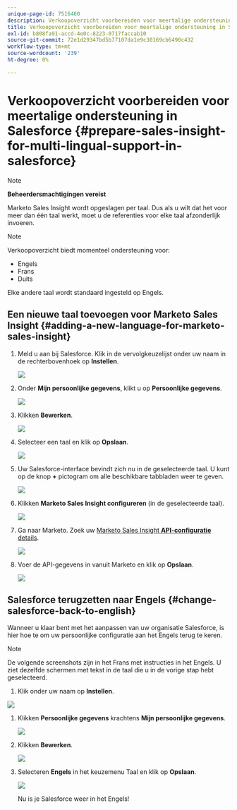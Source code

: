 ```yaml
---
unique-page-id: 7516460
description: Verkoopoverzicht voorbereiden voor meertalige ondersteuning in Salesforce - Marketo-documenten - Productdocumentatie
title: Verkoopoverzicht voorbereiden voor meertalige ondersteuning in Salesforce
exl-id: b808fa91-accd-4e0c-8223-0717faccab10
source-git-commit: 72e1d29347bd5b77107da1e9c30169cb6490c432
workflow-type: tm+mt
source-wordcount: '239'
ht-degree: 0%

---
```


# Verkoopoverzicht voorbereiden voor meertalige ondersteuning in Salesforce {#prepare-sales-insight-for-multi-lingual-support-in-salesforce}

>[!NOTE]
>
>**Beheerdersmachtigingen vereist**

Marketo Sales Insight wordt opgeslagen per taal. Dus als u wilt dat het voor meer dan één taal werkt, moet u de referenties voor elke taal afzonderlijk invoeren.

>[!NOTE]
>
>Verkoopoverzicht biedt momenteel ondersteuning voor:
>
>* Engels
>* Frans
>* Duits
>
>Elke andere taal wordt standaard ingesteld op Engels.

## Een nieuwe taal toevoegen voor Marketo Sales Insight {#adding-a-new-language-for-marketo-sales-insight}

1. Meld u aan bij Salesforce. Klik in de vervolgkeuzelijst onder uw naam in de rechterbovenhoek op **Instellen**.

   ![](assets/image2015-7-6-16-3a5-3a6.png)

1. Onder **Mijn persoonlijke gegevens**, klikt u op **Persoonlijke gegevens**.

   ![](assets/image2015-7-6-16-3a5-3a25.png)

1. Klikken **Bewerken**.

   ![](assets/image2015-7-6-16-3a5-3a38.png)

1. Selecteer een taal en klik op **Opslaan**.

   ![](assets/image2015-7-6-16-3a5-3a47.png)

1. Uw Salesforce-interface bevindt zich nu in de geselecteerde taal. U kunt op de knop **+** pictogram om alle beschikbare tabbladen weer te geven.

   ![](assets/image2015-7-6-16-3a6-3a10.png)

1. Klikken **Marketo Sales Insight configureren** (in de geselecteerde taal).

   ![](assets/image2015-7-6-16-3a7-3a15.png)

1. Ga naar Marketo. Zoek uw [Marketo Sales Insight **API-configuratie** details](/help/marketo/product-docs/marketo-sales-insight/msi-for-salesforce/configuration/configure-marketo-sales-insight-in-salesforce-enterprise-unlimited.md#configure-marketo-sales-insight).

   ![](assets/image2015-7-6-16-3a41-3a2.png)

1. Voer de API-gegevens in vanuit Marketo en klik op **Opslaan**.

   ![](assets/image2015-7-6-16-3a7-3a43.png)

## Salesforce terugzetten naar Engels {#change-salesforce-back-to-english}

Wanneer u klaar bent met het aanpassen van uw organisatie Salesforce, is hier hoe te om uw persoonlijke configuratie aan het Engels terug te keren.

>[!NOTE]
>
>De volgende screenshots zijn in het Frans met instructies in het Engels.  U ziet dezelfde schermen met tekst in de taal die u in de vorige stap hebt geselecteerd.

1. Klik onder uw naam op **Instellen**.

![](assets/image2015-7-6-16-3a5-3a6.png)

1. Klikken **Persoonlijke gegevens** krachtens **Mijn persoonlijke gegevens**.

   ![](assets/image2015-7-6-16-3a8-3a3.png)

1. Klikken **Bewerken**.

   ![](assets/image2015-7-6-16-3a8-3a19.png)

1. Selecteren **Engels** in het keuzemenu Taal en klik op **Opslaan**.

   ![](assets/image2015-7-6-16-3a8-3a31.png)

   Nu is je Salesforce weer in het Engels!
